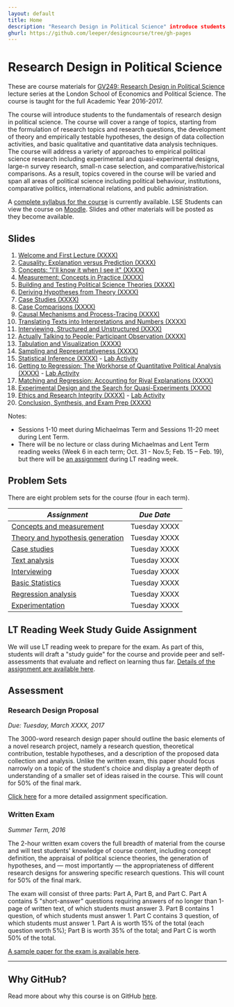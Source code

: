 ```yaml
---
layout: default
title: Home
description: "Research Design in Political Science" introduce students to the fundamentals of research design in political science, starting from the formulation of research topics and research questions, the development of theory and empirically testable hypotheses, the design of data collection activities, and basic qualitative and quantitative data analysis techniques
ghurl: https://github.com/leeper/designcourse/tree/gh-pages
---
```


# Research Design in Political Science #

These are course materials for [GV249: Research Design in Political Science](http://www.lse.ac.uk/resources/calendar/courseGuides/GV/2015_GV249.htm) lecture series at the London School of Economics and Political Science. The course is taught for the full Academic Year 2016-2017. 

The course will introduce students to the fundamentals of research design in political science. The course will cover a range of topics, starting from the formulation of research topics and research questions, the development of theory and empirically testable hypotheses, the design of data collection activities, and basic qualitative and quantitative data analysis techniques. The course will address a variety of approaches to empirical political science research including experimental and quasi-experimental designs, large-n survey research, small-n case selection, and comparative/historical comparisons. As a result, topics covered in the course will be varied and span all areas of political science including political behaviour, institutions, comparative politics, international relations, and public administration.

A [complete syllabus for the course](Syllabus/Syllabus.pdf) is currently available. LSE Students can view the course on [Moodle](https://moodle.lse.ac.uk/course/view.php?id=4889). Slides and other materials will be posted as they become available.


## Slides ##

 1. [Welcome and First Lecture (XXXX)](Slides/lecture01.pdf)
 2. [Causality: Explanation versus Prediction (XXXX)](Slides/lecture02.pdf)
 3. [Concepts: "I'll know it when I see it" (XXXX)](Slides/lecture03.pdf)
 4. [Measurement: Concepts in Practice (XXXX)](Slides/lecture04.pdf)
 5. [Building and Testing Political Science Theories (XXXX)](Slides/lecture05.pdf)
 6. [Deriving Hypotheses from Theory (XXXX)](Slides/lecture06.pdf)
 7. [Case Studies (XXXX)](Slides/lecture07.pdf)
 8. [Case Comparisons (XXXX)](Slides/lecture08.pdf)
 9. [Causal Mechanisms and Process-Tracing (XXXX)](Slides/lecture09.pdf)
 10. [Translating Texts into Interpretations and Numbers (XXXX)](Slides/lecture10.pdf)
 11. [Interviewing, Structured and Unstructured (XXXX)](Slides/lecture11.pdf)
 12. [Actually Talking to People: Participant Observation (XXXX)](Slides/lecture12.pdf)
 13. [Tabulation and Visualization (XXXX)](Slides/lecture13.pdf)
 14. [Sampling and Representativeness (XXXX)](Slides/lecture14.pdf)
 15. [Statistical Inference (XXXX)](Slides/lecture15.pdf) - [Lab Activity](Assignments/Lab1.pdf)
 16. [Getting to Regression: The Workhorse of Quantitative Political Analysis (XXXX)](Slides/lecture16.pdf) - [Lab Activity](Assignments/Lab2.pdf)
 17. [Matching and Regression: Accounting for Rival Explanations (XXXX)](Slides/lecture17.pdf)
 18. [Experimental Design and the Search for Quasi-Experiments (XXXX)](Slides/lecture18.pdf)
 19. [Ethics and Research Integrity (XXXX)](Slides/lecture19.pdf) - [Lab Activity](Assignments/EthicsScenarios.pdf)
 20. [Conclusion, Synthesis, and Exam Prep (XXXX)](Slides/lecture20.pdf)

Notes:

 - Sessions 1-10 meet during Michaelmas Term and Sessions 11-20 meet during Lent Term.
 - There will be no lecture or class during Michaelmas and Lent Term reading weeks (Week 6 in each term; Oct. 31 - Nov.5; Feb. 15 – Feb. 19), but there will be [an assignment](Assignments/StudyGuideAssignment.html) during LT reading week.

 
## Problem Sets ##

There are eight problem sets for the course (four in each term).

| *Assignment* | *Due Date* |
| ---------- | -------- |
| [Concepts and measurement](Assignments/ProblemSet1.html) | Tuesday XXXX |
| [Theory and hypothesis generation](Assignments/ProblemSet2.html) | Tuesday XXXX |
| [Case studies](Assignments/ProblemSet3.html) | Tuesday XXXX |
| [Text analysis](Assignments/ProblemSet4.html) | Tuesday XXXX |
| [Interviewing](Assignments/ProblemSet5.html) | Tuesday XXXX |
| [Basic Statistics](Assignments/ProblemSet6.html) | Tuesday XXXX |
| [Regression analysis](Assignments/ProblemSet7.html) | Tuesday XXXX |
| [Experimentation](Assignments/ProblemSet8.html) | Tuesday XXXX |

## LT Reading Week Study Guide Assignment ##

We will use LT reading week to prepare for the exam. As part of this, students will draft a "study guide" for the course and provide peer and self-assessments that evaluate and reflect on learning thus far. [Details of the assignment are available here](Assignments/StudyGuideAssignment.html).

## Assessment ##

### Research Design Proposal ###

*Due: Tuesday, March XXXX, 2017*

The 3000-word research design paper should outline the basic elements of a novel research project, namely a research question, theoretical contribution, testable hypotheses, and a description of the proposed data collection and analysis. Unlike the written exam, this paper should focus narrowly on a topic of the student's choice and display a greater depth of understanding of a smaller set of ideas raised in the course. This will count for 50% of the final mark.

[Click here](Assignments/ResearchDesignProposal.html) for a more detailed assignment specification.

### Written Exam ###

*Summer Term, 2016*

The 2-hour written exam covers the full breadth of material from the course and will test students' knowledge of course content, including concept definition, the appraisal of political science theories, the generation of hypotheses, and — most importantly — the appropriateness of different research designs for answering specific research questions. This will count for 50% of the final mark.

The exam will consist of three parts: Part A, Part B, and Part C. Part A contains 5 "short-answer" questions requiring answers of no longer than 1-page of written text, of which students must answer 3. Part B contains 1 question, of which students must answer 1. Part C contains 3 question, of which students must answer 1. Part A is worth 15% of the total (each question worth 5%); Part B is worth 35% of the total; and Part C is worth 50% of the total.

[A sample paper for the exam is available here](Syllabus/SamplePaper.pdf).

---
## Why GitHub? ##

Read more about why this course is on GitHub [here](fork.html).
